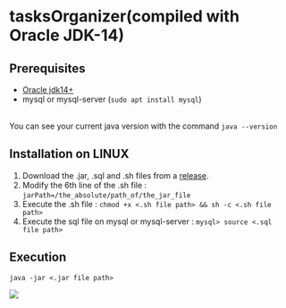 # tasksOrganizer(compiled with Oracle JDK-14)

<h2>Prerequisites</h2>

<ul>
	<li><a href="https://www.oracle.com/java/technologies/javase/jdk14-archive-downloads.html">Oracle jdk14+</a></li>
	<li>mysql or mysql-server (<code>sudo apt install mysql</code>)</li>
</ul>
<br/>
You can see your current java version with the command <code>java --version</code>

<h2>Installation on LINUX</h2>

<ol>
	<li>Download the .jar, .sql and .sh files from a <a href="https://github.com/lamine2000/tasksOrganizer/releases">release</a>.</li>
	<li>Modify the 6th line of the .sh file : <code>jarPath=/the_absolute/path_of/the_jar_file</code></li>
	<li>Execute the .sh file : <code>chmod +x <.sh file path> && sh -c <.sh file path></code></li>
	<li>Execute the sql file on mysql or mysql-server : <code>mysql> source <.sql file path></code></li>
</ol>
		
<h2>Execution</h2>
	<code>java -jar <.jar file path></code>

![](execute.gif)
